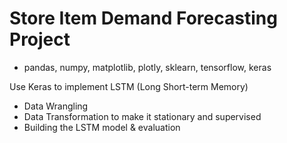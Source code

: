 # Store Item Demand Forecasting Project

- pandas, numpy, matplotlib, plotly, sklearn, tensorflow, keras

Use Keras to implement LSTM (Long Short-term Memory)
-	Data Wrangling
-	Data Transformation to make it stationary and supervised
-	Building the LSTM model & evaluation
